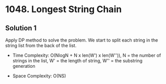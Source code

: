 # 1048. Longest String Chain

## Solution 1

Apply DP method to solve the problem. We start to split each string in the string list from the back of the list.

* Time Complexity: O(NlogN + N x len(W') x len(W'')), N = the number of strings in the list, W' = the length of string, W'' = the substring generation

* Space Complexity: O(NS)

